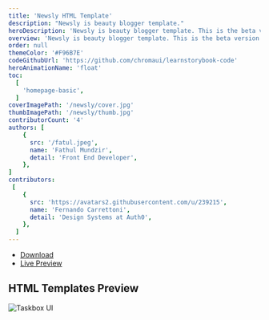 ```yaml
---
title: 'Newsly HTML Template'
description: "Newsly is beauty blogger template."
heroDescription: 'Newsly is beauty blogger template. This is the beta version where everyone easy to development to next layout.'
overview: 'Newsly is beauty blogger template. This is the beta version where everyone easy to development to next layout. Newsly created using bootstrap 4 and responsive column and card. Compatible with various device screen size.'
order: null
themeColor: '#F96B7E'
codeGithubUrl: 'https://github.com/chromaui/learnstorybook-code'
heroAnimationName: 'float'
toc:
  [
    'homepage-basic',
  ]
coverImagePath: '/newsly/cover.jpg'
thumbImagePath: '/newsly/thumb.jpg'
contributorCount: '4'
authors: [
    {
      src: '/fatul.jpeg',
      name: 'Fathul Mundzir',
      detail: 'Front End Developer',
    },
]
contributors:
 [  
    {
      src: 'https://avatars2.githubusercontent.com/u/239215',
      name: 'Fernando Carrettoni',
      detail: 'Design Systems at Auth0',
    },
  ]
---
```


<div class="btn-download">
  <ul class="listing-download">
    <li><a class="link-download paddle_button" data-theme="none" href="#!" data-product="614607">Download</a></li>
    <li><a class="link-demo" target="_blank" href="https://kontena.website/html/theme/newsly">Live Preview</a></li>
  </ul>
</div>

<h2>HTML Templates Preview</h2>

![Taskbox UI](/newsly/newsly.png)
